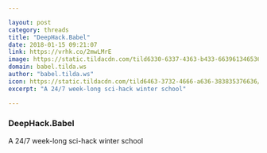 ```yaml
---

layout: post
category: threads
title: "DeepHack.Babel"
date: 2018-01-15 09:21:07
link: https://vrhk.co/2mwLMrE
image: https://static.tildacdn.com/tild6330-6337-4363-b433-663961346536/20170725110010.jpg
domain: babel.tilda.ws
author: "babel.tilda.ws"
icon: https://static.tildacdn.com/tild6463-3732-4666-a636-383835376636/favicon.ico
excerpt: "А 24/7 week-long sci-hack winter school"

---
```


### DeepHack.Babel

А 24/7 week-long sci-hack winter school